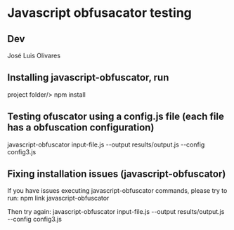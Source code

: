 # Javascript obfusacator testing

## Dev
José Luis Olivares

## Installing javascript-obfuscator, run 
 project folder/> npm install 

## Testing ofuscator using a config.js file  (each file has a obfuscation configuration)
javascript-obfuscator input-file.js  --output results/output.js --config config3.js

## Fixing installation issues (javascript-obfuscator)
If you have issues executing javascript-obfuscator commands, please try to run:
     npm link javascript-obfuscator
     
Then try again:
     javascript-obfuscator input-file.js  --output results/output.js --config config3.js